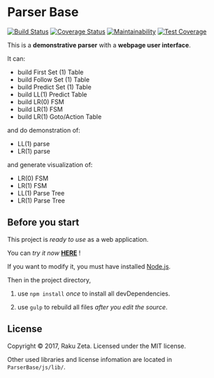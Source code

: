 Parser Base
===========
[![Build Status](https://travis-ci.org/ztrk1600/ParserBase.svg?branch=master)](https://travis-ci.org/ztrk1600/ParserBase)
[![Coverage Status](https://coveralls.io/repos/github/ztrk1600/ParserBase/badge.svg?branch=master)](https://coveralls.io/github/ztrk1600/ParserBase?branch=master)
[![Maintainability](https://api.codeclimate.com/v1/badges/23b0788de5fdb4364057/maintainability)](https://codeclimate.com/github/ztrk1600/ParserBase/maintainability)
[![Test Coverage](https://api.codeclimate.com/v1/badges/23b0788de5fdb4364057/test_coverage)](https://codeclimate.com/github/ztrk1600/ParserBase/test_coverage)

This is a **demonstrative parser** with a **webpage user interface**.

It can:

* build First Set (1) Table
* build Follow Set (1) Table
* build Predict Set (1) Table
* build LL(1) Predict Table
* build LR(0) FSM
* build LR(1) FSM
* build LR(1) Goto/Action Table

and do demonstration of:

* LL(1) parse
* LR(1) parse

and generate visualization of:

* LR(0) FSM
* LR(1) FSM
* LL(1) Parse Tree
* LR(1) Parse Tree

Before you start
----------------

This project is *ready to use* as a web application.

You can *try it now* [**HERE**](https://ztrk1600.github.io/ParserBase/dist) !

If you want to modify it, you must have installed [Node.js](https://nodejs.org/).

Then in the project directory,

1. use ` npm install ` *once* to install all devDependencies.

2. use ` gulp ` to rebuild all files *after you edit the source*.

License
-------

Copyright © 2017, Raku Zeta. Licensed under the MIT license.

Other used libraries and license infomation are located in `ParserBase/js/lib/`.
